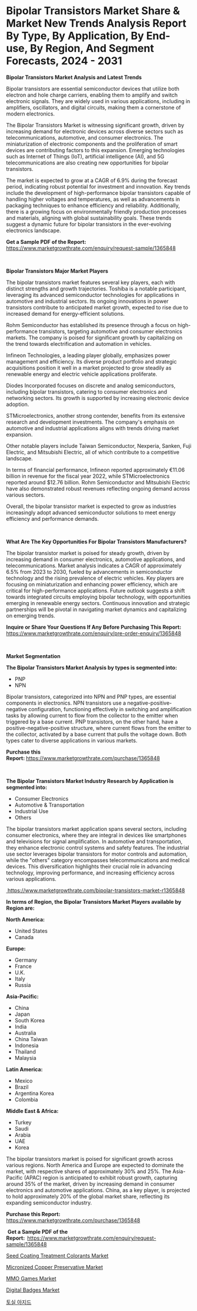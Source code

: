 <p><h1>Bipolar Transistors Market Share & Market New Trends Analysis Report By Type, By Application, By End-use, By Region, And Segment Forecasts, 2024 - 2031</h1></p><p><strong>Bipolar Transistors Market Analysis and Latest Trends</strong></p>
<p><p>Bipolar transistors are essential semiconductor devices that utilize both electron and hole charge carriers, enabling them to amplify and switch electronic signals. They are widely used in various applications, including in amplifiers, oscillators, and digital circuits, making them a cornerstone of modern electronics.</p><p>The Bipolar Transistors Market is witnessing significant growth, driven by increasing demand for electronic devices across diverse sectors such as telecommunications, automotive, and consumer electronics. The miniaturization of electronic components and the proliferation of smart devices are contributing factors to this expansion. Emerging technologies such as Internet of Things (IoT), artificial intelligence (AI), and 5G telecommunications are also creating new opportunities for bipolar transistors.</p><p>The market is expected to grow at a CAGR of 6.9% during the forecast period, indicating robust potential for investment and innovation. Key trends include the development of high-performance bipolar transistors capable of handling higher voltages and temperatures, as well as advancements in packaging techniques to enhance efficiency and reliability. Additionally, there is a growing focus on environmentally friendly production processes and materials, aligning with global sustainability goals. These trends suggest a dynamic future for bipolar transistors in the ever-evolving electronics landscape.</p></p>
<p><strong>Get a Sample PDF of the Report:&nbsp;</strong> <a href="https://www.marketgrowthrate.com/enquiry/request-sample/1365848">https://www.marketgrowthrate.com/enquiry/request-sample/1365848</a></p>
<p>&nbsp;</p>
<p><strong>Bipolar Transistors Major Market Players</strong></p>
<p><p>The bipolar transistors market features several key players, each with distinct strengths and growth trajectories. Toshiba is a notable participant, leveraging its advanced semiconductor technologies for applications in automotive and industrial sectors. Its ongoing innovations in power transistors contribute to anticipated market growth, expected to rise due to increased demand for energy-efficient solutions. </p><p>Rohm Semiconductor has established its presence through a focus on high-performance transistors, targeting automotive and consumer electronics markets. The company is poised for significant growth by capitalizing on the trend towards electrification and automation in vehicles.</p><p>Infineon Technologies, a leading player globally, emphasizes power management and efficiency. Its diverse product portfolio and strategic acquisitions position it well in a market projected to grow steadily as renewable energy and electric vehicle applications proliferate. </p><p>Diodes Incorporated focuses on discrete and analog semiconductors, including bipolar transistors, catering to consumer electronics and networking sectors. Its growth is supported by increasing electronic device adoption.</p><p>STMicroelectronics, another strong contender, benefits from its extensive research and development investments. The company's emphasis on automotive and industrial applications aligns with trends driving market expansion.</p><p>Other notable players include Taiwan Semiconductor, Nexperia, Sanken, Fuji Electric, and Mitsubishi Electric, all of which contribute to a competitive landscape. </p><p>In terms of financial performance, Infineon reported approximately €11.06 billion in revenue for the fiscal year 2022, while STMicroelectronics reported around $12.76 billion. Rohm Semiconductor and Mitsubishi Electric have also demonstrated robust revenues reflecting ongoing demand across various sectors. </p><p>Overall, the bipolar transistor market is expected to grow as industries increasingly adopt advanced semiconductor solutions to meet energy efficiency and performance demands.</p></p>
<p>&nbsp;</p>
<p><strong>What Are The Key Opportunities For Bipolar Transistors Manufacturers?</strong></p>
<p><p>The bipolar transistor market is poised for steady growth, driven by increasing demand in consumer electronics, automotive applications, and telecommunications. Market analysis indicates a CAGR of approximately 6.5% from 2023 to 2030, fueled by advancements in semiconductor technology and the rising prevalence of electric vehicles. Key players are focusing on miniaturization and enhancing power efficiency, which are critical for high-performance applications. Future outlook suggests a shift towards integrated circuits employing bipolar technology, with opportunities emerging in renewable energy sectors. Continuous innovation and strategic partnerships will be pivotal in navigating market dynamics and capitalizing on emerging trends.</p></p>
<p><strong>Inquire or Share Your Questions If Any Before Purchasing This Report:</strong> <a href="https://www.marketgrowthrate.com/enquiry/pre-order-enquiry/1365848">https://www.marketgrowthrate.com/enquiry/pre-order-enquiry/1365848</a></p>
<p>&nbsp;</p>
<p><strong>Market Segmentation</strong></p>
<p><strong>The Bipolar Transistors Market Analysis by types is segmented into:</strong></p>
<p><ul><li>PNP</li><li>NPN</li></ul></p>
<p><p>Bipolar transistors, categorized into NPN and PNP types, are essential components in electronics. NPN transistors use a negative-positive-negative configuration, functioning effectively in switching and amplification tasks by allowing current to flow from the collector to the emitter when triggered by a base current. PNP transistors, on the other hand, have a positive-negative-positive structure, where current flows from the emitter to the collector, activated by a base current that pulls the voltage down. Both types cater to diverse applications in various markets.</p></p>
<p><strong>Purchase this Report:&nbsp;</strong><a href="https://www.marketgrowthrate.com/purchase/1365848">https://www.marketgrowthrate.com/purchase/1365848</a></p>
<p>&nbsp;</p>
<p><strong>The Bipolar Transistors Market Industry Research by Application is segmented into:</strong></p>
<p><ul><li>Consumer Electronics</li><li>Automotive & Transportation</li><li>Industrial Use</li><li>Others</li></ul></p>
<p><p>The bipolar transistors market application spans several sectors, including consumer electronics, where they are integral in devices like smartphones and televisions for signal amplification. In automotive and transportation, they enhance electronic control systems and safety features. The industrial use sector leverages bipolar transistors for motor controls and automation, while the "others" category encompasses telecommunications and medical devices. This diversification highlights their crucial role in advancing technology, improving performance, and increasing efficiency across various applications.</p></p>
<p><a href="https://www.marketgrowthrate.com/bipolar-transistors-market-r1365848">&nbsp;https://www.marketgrowthrate.com/bipolar-transistors-market-r1365848</a></p>
<p><strong>In terms of Region, the Bipolar Transistors Market Players available by Region are:</strong></p>
<p>
    <p> <strong> North America: </strong>
        <ul>
            <li>United States</li>
            <li>Canada</li>
        </ul>
        </p> 
    <p> <strong> Europe: </strong>
        <ul>
            <li>Germany</li>
            <li>France</li>
            <li>U.K.</li>
            <li>Italy</li>
            <li>Russia</li>
        </ul>
        </p> 
    <p> <strong> Asia-Pacific: </strong>
        <ul>
            <li>China</li>
            <li>Japan</li>
            <li>South Korea</li>
            <li>India</li>
            <li>Australia</li>
            <li>China Taiwan</li>
            <li>Indonesia</li>
            <li>Thailand</li>
            <li>Malaysia</li>
        </ul>
        </p> 
    <p> <strong> Latin America: </strong>
        <ul>
            <li>Mexico</li>
            <li>Brazil</li>
            <li>Argentina Korea</li>
            <li>Colombia</li>
        </ul>
        </p> 
    <p> <strong> Middle East & Africa: </strong>
        <ul>
            <li>Turkey</li>
            <li>Saudi</li>
            <li>Arabia</li>
            <li>UAE</li>
            <li>Korea</li>
        </ul>
    </p>
    </p>
<p><p>The bipolar transistors market is poised for significant growth across various regions. North America and Europe are expected to dominate the market, with respective shares of approximately 30% and 25%. The Asia-Pacific (APAC) region is anticipated to exhibit robust growth, capturing around 35% of the market, driven by increasing demand in consumer electronics and automotive applications. China, as a key player, is projected to hold approximately 20% of the global market share, reflecting its expanding semiconductor industry.</p></p>
<p><strong>Purchase this Report: </strong><a href="https://www.marketgrowthrate.com/purchase/1365848">https://www.marketgrowthrate.com/purchase/1365848</a></p>
<p>&nbsp;<strong>Get a Sample PDF of the Report:&nbsp;&nbsp;</strong><a href="https://www.marketgrowthrate.com/enquiry/request-sample/1365848">https://www.marketgrowthrate.com/enquiry/request-sample/1365848</a></p>
<p><strong></strong></p>
<p><p><a href="https://medium.com/@kadejyezbalwin/global-seed-coating-treatment-colorants-market-landscape-future-trends-and-market-strategic-78c522c987ef">Seed Coating Treatment Colorants Market</a></p><p><a href="https://issuu.com/reportprime-2/docs/micronized-copper-preservative-mark_d60a56c466c9d5">Micronized Copper Preservative Market</a></p><p><a href="https://www.linkedin.com/pulse/exploring-mmo-games-market-dynamics-revenue-analysis-growth-8pvef">MMO Games Market</a></p><p><a href="https://www.linkedin.com/pulse/digital-badges-market-insights-product-type-application-trends-8engf">Digital Badges Market</a></p><p><a href="https://medium.com/@alex_holland_/%EC%8B%9C%EC%9E%A5-%ED%86%B5%EC%B0%B0%EB%A0%A5-%EA%B8%80%EB%A1%9C%EB%B2%8C-%ED%86%A0%EC%8B%A4-%EC%95%84%EC%A7%80%EB%93%9C-%EC%8B%9C%EC%9E%A5-%EC%A0%84%EB%A7%9D-%EB%B0%8F-%ED%98%81%EC%8B%A0-%EB%8F%99%ED%96%A5-2024-2031-02da1735c69a?postPublishedType=repub">토실 아지드</a></p></p>
